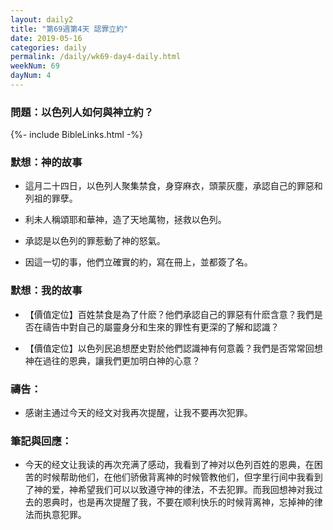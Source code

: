 ```yaml
---
layout: daily2
title: "第69週第4天 認罪立約"
date: 2019-05-16
categories: daily
permalink: /daily/wk69-day4-daily.html
weekNum: 69
dayNum: 4
---
```


### 問題：以色列人如何與神立約？
 
{%- include BibleLinks.html -%}

### 默想：神的故事
+ 這月二十四日，以色列人聚集禁食，身穿麻衣，頭蒙灰塵，承認自己的罪惡和列祖的罪孽。

+ 利未人稱頌耶和華神，造了天地萬物，拯救以色列。

+ 承認是以色列的罪惹動了神的怒氣。

+ 因這一切的事，他們立確實的約，寫在冊上，並都簽了名。

### 默想：我的故事
+ 【價值定位】百姓禁食是為了什麽？他們承認自己的罪惡有什麽含意？我們是否在禱告中對自己的屬靈身分和生來的罪性有更深的了解和認識？

+ 【價值定位】以色列民追想歷史對於他們認識神有何意義？我們是否常常回想神在過往的恩典，讓我們更加明白神的心意？

### 禱告：

+ 感谢主通过今天的经文对我再次提醒，让我不要再次犯罪。

### 筆記與回應：

+ 今天的经文让我读的再次充满了感动，我看到了神对以色列百姓的恩典，在困苦的时候帮助他们，在他们骄傲背离神的时候管教他们，但字里行间中我看到了神的爱，神希望我们可以以致遵守神的律法，不去犯罪。而我回想神对我过去的恩典时，也是再次提醒了我，不要在顺利快乐的时候背离神，忘掉神的律法而执意犯罪。
